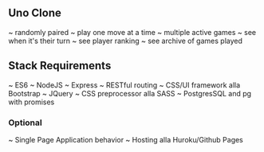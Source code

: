 ## Uno Clone
~ randomly paired
~ play one move at a time
~ multiple active games
~ see when it's their turn
~ see player ranking
~ see archive of games played

## Stack Requirements
~ ES6
~ NodeJS
~ Express
~ RESTful routing
~ CSS/UI framework alla Bootstrap
~ JQuery
~ CSS preprocessor alla SASS
~ PostgresSQL and pg with promises

### Optional
~ Single Page Application behavior
~ Hosting alla Huroku/Github Pages